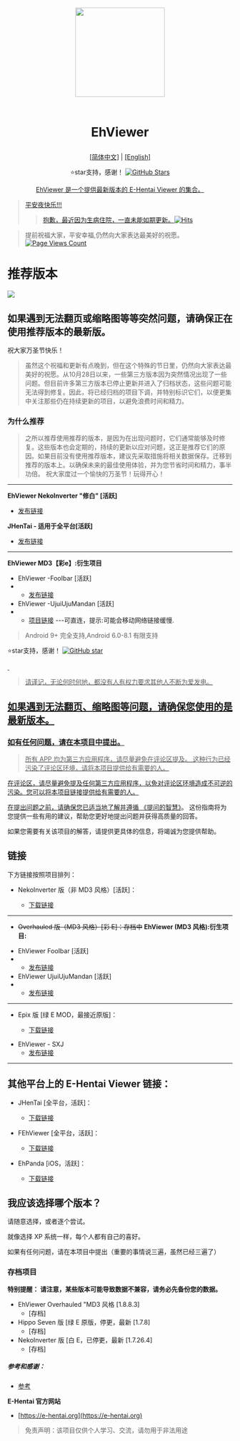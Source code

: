 <h1 align="center">
<img src="https://meowing-dirt-plantain.glitch.me/3/632c0c786e8a94c76f3e4c2b203c3aef.png" width="200">
    
<br>EhViewer<br>
</h1>
<p align="center">
  <a href="https://github.com/liufuyou/EhViewer/blob/main/README-ZH.md">[简体中文]</a>
  <span>|</span>
  <a href="https://github.com/liufuyou/EhViewer">[English]</a>
</p>

<p align="center">  ⭐️star支持，感谢！
  <a target="_blank" href='https://github.com/login?return_to=%2Fliufuyou%2FEhViewer'>
    <img src="https://img.shields.io/github/stars/liufuyou/EhViewer.svg?style=flat&logo=GitHub" alt="GitHub Stars"></p>
<p align="center">EhViewer 是一个提供最新版本的 E-Hentai Viewer 的集合。</p>

> 平安夜快乐!!!
> > 抱歉，最近因为生病住院，一直未能如期更新。[![Hits](https://hits.seeyoufarm.com/api/count/incr/badge.svg?url=https%3A%2F%2Fgithub.com%2Fliufuyou%2FEhViewer%2Fblob%2Fmain%2FREADME-ZH.md&count_bg=%2379C83D&title_bg=%23555555&icon=gitkraken.svg&icon_color=%23E7E7E7&title=EhViewer&edge_flat=false)](https://hits.seeyoufarm.com)

>提前祝福大家，平安幸福,仍然向大家表达最美好的祝愿。
[![Page Views Count](https://badges.toozhao.com/badges/01HJDV7JCT9572VEDJ091EK8SR/orange.svg)](https://badges.toozhao.com/stats/01HJDV7JCT9572VEDJ091EK8SR "Get your own page views count badge on badges.toozhao.com")
# 推荐版本
![](https://count.getloli.com/get/@EhViewer?theme=rule34)
## 如果遇到无法翻页或缩略图等等突然问题，请确保正在使用推荐版本的最新版。

祝大家万圣节快乐！
>虽然这个祝福和更新有点晚到，但在这个特殊的节日里，仍然向大家表达最美好的祝愿。从10月28日以来，一些第三方版本因为突然情况出现了一些问题。但目前许多第三方版本已停止更新并进入了归档状态，这些问题可能无法得到修复。因此，将已经归档的项目下调，并特别标识它们，以便更集中关注那些仍在持续更新的项目，以避免浪费时间和精力。

### 为什么推荐
>之所以推荐使用推荐的版本，是因为在出现问题时，它们通常能够及时修复。这些版本也会定期的，持续的更新以应对问题，这正是推荐它们的原因。如果目前没有使用推荐版本，建议先采取措施将相关数据保存。迁移到推荐的版本上。以确保未来的最佳使用体验，并为您节省时间和精力，事半功倍。
祝大家度过一个愉快的万圣节！玩得开心！
---
**EhViewer NekoInverter "修白" [活跃]**
  - [发布链接](https://github.com/EhViewer-NekoInverter/EhViewer/releases)

**JHenTai - 适用于全平台[活跃]**
  - [发布链接](https://github.com/jiangtian616/JHenTai/releases) 
---
**EhViewer MD3【彩e】:衍生项目**
- EhViewer -FooIbar [活跃]
-  - [发布链接](https://github.com/FooIbar/EhViewer/releases)
- EhViewer -UjuiUjuMandan [活跃]
-  - [项目链接](https://github.com/UjuiUjuMandan/EhViewer?tab=readme-ov-file)
---可直连，提示:可能会移动网络链接缓慢.
> Android 9+ 完全支持,Android 6.0-8.1 有限支持
<p>⭐️star支持，感谢！
  <a target="_blank" href='https://github.com/login?return_to=%2Fliufuyou%2FEhViewer'>
    <img src="https://img.shields.io/github/stars/liufuyou/EhViewer.svg?style=flat&logo=GitHub" alt="GitHub star"></p> 

> 请谨记，无论何时何地，都没有人有权力要求其他人不断为爱发电。
## 如果遇到无法翻页、缩略图等问题，请确保您使用的是最新版本。

### 如有任何问题，请在本项目中提出。
> 所有 APP 均为第三方应用程序，请尽量避免在评论区提及。
这种行为已经污染了评论区环境，请将本项目提供给有需要的人。

在评论区，请尽量避免提及任何第三方应用程序，以免对评论区环境造成不可逆的污染。您可以将本项目链接提供给有需要的人。

在提出问题之前，请确保您已适当地了解并遵循 [《提问的智慧》](https://github.com/ryanhanwu/How-To-Ask-Questions-The-Smart-Way/blob/main/README-zh_CN.md)。
这份指南将为您提供一些有用的建议，帮助您更好地提出问题并获得高质量的回答。

如果您需要有关该项目的解答，请提供更具体的信息，将竭诚为您提供帮助。<br>

## 链接

下方链接按照项目排列：

* NekoInverter 版（非 MD3 风格）[活跃]：

  * [下载链接](https://github.com/EhViewer-NekoInverter/EhViewer/releases)
---
* ~~Overhauled 版（MD3 风格）[彩 E]：存档中~~
**EhViewer (MD3 风格):衍生项目:**

- EhViewer  FooIbar [活跃]
-  - [发布链接](https://github.com/EhViewer-NekoInverter/EhViewer/releases)
- EhViewer  UjuiUjuMandan [活跃]
-  - [发布链接](https://github.com/EhViewer-NekoInverter/EhViewer/releases)
---    
* Epix 版 [绿 E MOD，最接近原版]：

  * [下载链接](https://github.com/exzhawk/EhViewer/releases)
- EhViewer - SXJ
  - [发布链接](https://github.com/xiaojieonly/Ehviewer_CN_SXJ/releases)
---

## 其他平台上的 E-Hentai Viewer 链接：

* JHenTai [全平台，活跃]：

  * [下载链接](https://github.com/jiangtian616/JHenTai/releases)
* FEhViewer [全平台，活跃]：

  * [下载链接](https://github.com/honjow/FEhViewer/releases)
* EhPanda [iOS，活跃]：

  * [下载链接](https://github.com/EhPanda-Team/EhPanda/blob/main/READMEs/README.chs.md)

## 我应该选择哪个版本？

请随意选择，或者逐个尝试。

就像选择 XP 系统一样，每个人都有自己的喜好。

如果有任何问题，请在本项目中提出（重要的事情说三遍，虽然已经三遍了）

### 存档项目

**特别提醒： 请注意，某些版本可能导致数据不兼容，请务必先备份您的数据。**

* EhViewer Overhauled "MD3 风格 [1.8.8.3]
  * [存档]
* Hippo Seven 版 [绿 E 原版，停更，最新 [1.7.8]
  * [存档]
* NekoInverter 版 [白 E，已停更，最新 [1.7.26.4]
  * [存档]


##### 参考和感谢：

* [参考](https://github.com/liufuyou/EhViewer/tree/References)

**E-Hentai 官方网站**

* [https://e-hentai.org](https://e-hentai.org)

> 免责声明：该项目仅供个人学习、交流，请勿用于非法用途
